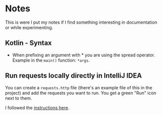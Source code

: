 # Notes

This is were I put my notes if I find something interesting in documentation or while experimenting.

## Kotlin - Syntax

- When prefixing an argument with * you are using the spread operator. Example in the `main()` function: `*args`.

## Run requests locally directly in IntelliJ IDEA

You can create a `requests.http` file (there's an example file of this in the project) and add the requests you want to run.
You get a green "Run" icon next to them.

I followed the [instructions here](https://kotlinlang.org/docs/jvm-spring-boot-add-db-support.html#add-messages-to-database-via-http-request).